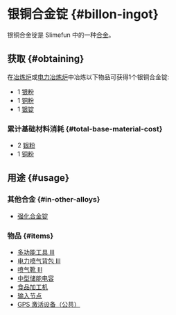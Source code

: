 # 银铜合金锭 {#billon-ingot}

银铜合金锭是 Slimefun 中的一种[合金](/Ingots#alloys)。

## 获取 {#obtaining}

在[冶炼炉](/Smeltery)或[电力冶炼炉](/Electric-Smeltery)中冶炼以下物品可获得1个银铜合金锭:

* 1 [银粉](/Silver-Dust)
* 1 [铜粉](/Copper-Dust)
* 1 [银锭](/Silver-Ingot)

### 累计基础材料消耗 {#total-base-material-cost}

* 2 [银粉](/Silver-Dust)
* 1 [铜粉](/Copper-Dust)

## 用途 {#usage}

### 其他合金 {#in-other-alloys}

* [强化合金锭](/Reinforced-Alloy-Ingot)

### 物品 {#items}

* [多功能工具 III](/Multi-Tools)
* [电力喷气背包 III](/Jetpacks)
* [喷气靴 III](/Jet-Boots)
* [中型储能电容](/Energy-Capacitors)
* [食品加工机](/Food-Fabricator)
* [输入节点](/Input-Node)
* [GPS 激活设备（公共）](/GPS-Activation-Device)
